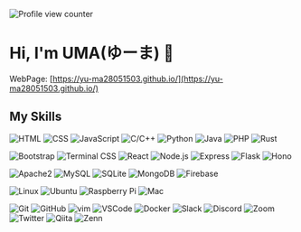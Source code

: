 
![Profile view counter](https://komarev.com/ghpvc/?username=yu-ma28051503&color=86cecb&style=plastic)
# Hi, I'm UMA(ゆーま) 👋

WebPage: [https://yu-ma28051503.github.io/](https://yu-ma28051503.github.io/)

## My Skills

<!--
    ![](https://img.shields.io/badge/${subject}-${status}-${color}.svg)
    subject : バッジの左側に入る文言
    status : バッジの右側に入る文言
    color : 色
-->

<!-- 言語系 -->
![HTML](https://img.shields.io/badge/HTML-E34F26.svg?logo=html&style=plastic)
![CSS](https://img.shields.io/badge/CSS-1572B6.svg?logo=css&style=plastic)
![JavaScript](https://img.shields.io/badge/JavaScript-F7DF1E.svg?logo=javascript&style=plastic)
![C/C++](https://img.shields.io/badge/C/C++-00599C.svg?logo=c&style=plastic)
![Python](https://img.shields.io/badge/Python-3776AB.svg?logo=python&style=plastic)
![Java](https://img.shields.io/badge/Java-007396.svg?logo=java&style=plastic)
![PHP](https://img.shields.io/badge/PHP-777BB4.svg?logo=php&style=plastic)
![Rust](https://img.shields.io/badge/Rust-000000.svg?logo=rust&style=plastic)

<!-- フレームワーク・ライブラリ系 -->
![Bootstrap](https://img.shields.io/badge/Bootstrap-7952B3.svg?logo=bootstrap&style=plastic)
![Terminal CSS](https://img.shields.io/badge/Terminal_CSS-000000.svg?logo=css&style=plastic)
![React](https://img.shields.io/badge/React_Native-61DAFB.svg?logo=react&style=plastic)
![Node.js](https://img.shields.io/badge/Node.js-339933.svg?logo=node.js&style=plastic)
![Express](https://img.shields.io/badge/Express-000000.svg?logo=express&style=plastic)
![Flask](https://img.shields.io/badge/Flask-000000.svg?logo=flask&style=plastic)
![Hono](https://img.shields.io/badge/Hono-000000.svg?logo=hono&style=plastic)

<!-- ミドルウェア・データベース系 -->
![Apache2](https://img.shields.io/badge/Apache2-000000.svg?logo=apache&style=plastic)
![MySQL](https://img.shields.io/badge/MySQL-4479A1.svg?logo=mysql&style=plastic)
![SQLite](https://img.shields.io/badge/SQLite-003B57.svg?logo=sqlite&style=plastic)
![MongoDB](https://img.shields.io/badge/MongoDB-47A248.svg?logo=mongodb&style=plastic)
![Firebase](https://img.shields.io/badge/Firebase-FFCA28.svg?logo=firebase&style=plastic)

<!-- OSなど -->
![Linux](https://img.shields.io/badge/-Linux-6C6694.svg?logo=linux&style=flat)
![Ubuntu](https://img.shields.io/badge/-Ubuntu-6F52B5.svg?logo=ubuntu&style=flat)
![Raspberry Pi](https://img.shields.io/badge/-Raspberry%20Pi-C51A4A.svg?logo=raspberry-pi&style=flat)
![Mac](https://img.shields.io/badge/-Mac-000000.svg?logo=apple&style=flat)

<!-- ツールなど -->
![Git](https://img.shields.io/badge/-Git-F05032.svg?logo=git&style=flat)
![GitHub](https://img.shields.io/badge/-GitHub-181717.svg?logo=github&style=flat)
![vim](https://img.shields.io/badge/-vim-019733.svg?logo=vim&style=flat)
![VSCode](https://img.shields.io/badge/-VSCode-007ACC.svg?logo=visual-studio-code&style=flat)
![Docker](https://img.shields.io/badge/-Docker-2496ED.svg?logo=docker&style=flat)
![Slack](https://img.shields.io/badge/-Slack-4A154B.svg?logo=slack&style=flat)
![Discord](https://img.shields.io/badge/-Discord-5865F2.svg?logo=discord&style=flat)
![Zoom](https://img.shields.io/badge/-Zoom-2D8CFF.svg?logo=zoom&style=flat)
![Twitter](https://img.shields.io/badge/-Twitter-1DA1F2.svg?logo=twitter&style=flat)
![Qiita](https://img.shields.io/badge/-Qiita-55C500.svg?logo=qiita&style=flat)
![Zenn](https://img.shields.io/badge/-Zenn-3EA8FF.svg?logo=zenn&style=flat)
